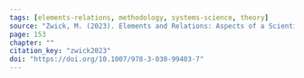 ```yaml
---
tags: [elements-relations, methodology, systems-science, theory]
source: "Zwick, M. (2023). Elements and Relations: Aspects of a Scientific Metaphysics (Vol. 35). Springer International Publishing."
page: 153
chapter: ""
citation_key: "zwick2023"
doi: "https://doi.org/10.1007/978-3-030-99403-7"
---
```


